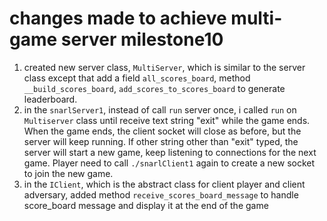 # changes made to achieve multi-game server milestone10
1. created new server class, `MultiServer`, which is similar to the server class except that add a field `all_scores_board`, method `__build_scores_board`, `add_scores_to_scores_board` to generate leaderboard.<br>
2. in the `snarlServer1`, instead of call `run` server once, i called `run` on `Multiserver` class until receive text string "exit" while the game ends. When the game ends, the client socket will close as before, but the server will keep running. If other string other than "exit" typed, the server will start a new game, keep listening to connections for the next game. Player need to call `./snarlClient1` again to create a new socket to join the new game.<br>
3. in the `IClient`, which is the abstract class for client player and client adversary, added method `receive_scores_board_message` to handle score_board message and display it at the end of the game<br>